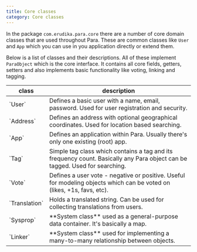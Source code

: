 ```yaml
---
title: Core classes
category: Core classes
---
```


In the package `com.erudika.para.core` there are a number of core domain classes that are used throughout Para.
These are common classes like `User` and `App` which you can use in you application directly or extend them.

Below is a list of classes and their descriptions. All of these implement `ParaObject` which is the core interface.
It contains all core fields, getters, setters and also implements basic functionality like voting, linking and tagging.

<table class="table table-striped">
	<thead>
		<tr>
			<th>class</th>
			<th>description</th>
		</tr>
	</thead>
	<tbody>
		<tr><td>`User`</td><td> Defines a basic user with a name, email, password. Used for user registration and security.</td></tr>
		<tr><td>`Address`</td><td> Defines an address with optional geographical coordinates. Used for location based searching. </td></tr>
		<tr><td>`App`</td><td> Defines an application within Para. Usually there's only one existing (root) app.</td></tr>
		<tr><td>`Tag`</td><td> Simple tag class which contains a tag and its frequency count. Basically any Para object can be tagged. Used for searching.</td></tr>
		<tr><td>`Vote`</td><td> Defines a user vote - negative or positive. Useful for modeling objects which can be voted on (likes, +1s, favs, etc). </td></tr>
		<tr><td>`Translation`</td><td> Holds a translated string. Can be used for collecting translations from users. </td></tr>
		<tr><td>`Sysprop`</td><td> **System class** used as a general-purpose data container. It's basically a map. </td></tr>
		<tr><td>`Linker`</td><td> **System class** used for implementing a many-to-many relationship between objects. </td></tr>
	</tbody>
</table>